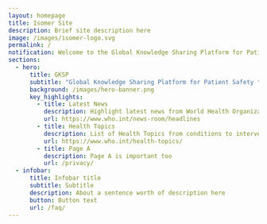 ```yaml
---
layout: homepage
title: Isomer Site
description: Brief site description here
image: /images/isomer-logo.svg
permalink: /
notification: Welcome to the Global Knowledge Sharing Platform for Patient Safety!
sections:
  - hero:
      title: GKSP
      subtitle: "Global Knowledge Sharing Platform for Patient Safety "
      background: /images/hero-banner.png
      key_highlights:
        - title: Latest News
          description: Highlight latest news from World Health Organization (WHO)
          url: https://www.who.int/news-room/headlines
        - title: Health Topics
          description: List of Health Topics from conditions to interventions
          url: https://www.who.int/health-topics/
        - title: Page A
          description: Page A is important too
          url: /privacy/
  - infobar:
      title: Infobar title
      subtitle: Subtitle
      description: About a sentence worth of description here
      button: Button text
      url: /faq/
---
```


